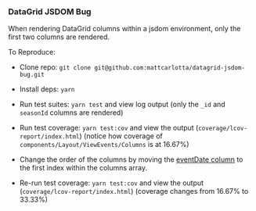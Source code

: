 ### DataGrid JSDOM Bug

When rendering DataGrid columns within a jsdom environment, only the first two columns are rendered.

To Reproduce:

- Clone repo: `git clone git@github.com:mattcarlotta/datagrid-jsdom-bug.git`

- Install deps: `yarn`

- Run test suites: `yarn test` and view log output (only the `_id` and `seasonId` columns are rendered)

- Run test coverage: `yarn test:cov` and view the output (`coverage/lcov-report/index.html`) (notice how coverage of `components/Layout/ViewEvents/Columns` is at 16.67%)

- Change the order of the columns by moving the [eventDate column](src/components/Layout/ViewEvents/Columns/index.tsx#L37-L48) to the first index within the columns array.

- Re-run test coverage: `yarn test:cov` and view the output (`coverage/lcov-report/index.html`) (coverage changes from 16.67% to 33.33%)
